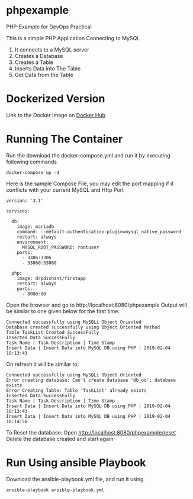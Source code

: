 # phpexample
PHP-Example for DevOps Practical

This is a simple PHP Application Connecting to MySQL
1. It connects to a MySQL server
2. Creates a Database
3. Creates a Table
4. Inserts Data into The Table
5. Get Data from the Table


# Dockerized Version
Link to the Docker Image on [Docker Hub](https://hub.docker.com/r/drpdishant/firstapp)

# Running The Container
Run the download the docker-compose.yml and run it by executing following commands
```
docker-compose up -d
```
Here is the sample Compose File, 
you may edit the port mapping if it conflicts with your current MySQL and Http Port

```
version: '3.1'

services:

  db:
    image: mariadb
    command: --default-authentication-plugin=mysql_native_password
    restart: always
    environment:
      MYSQL_ROOT_PASSWORD: rootuser
    ports:
      - 3306:3306
      - 33060:33060

  php:
    image: drpdishant/firstapp
    restart: always
    ports:
      - 8080:80
```
Open the browser and go to http://localhost:8080/phpexample
Output will be similar to one given below for the first time:
```
Connected successfully using MySQLi Object Oriented
Database created successfully using Object Oriented Method
Table TaskList Created SuccessFully
Inserted Data SuccessFully
Task Name | Task Description | Time Stamp 
Insert Data | Insert Data into MySQL DB using PHP | 2019-02-04 18:13:43

```
On refresh it will be similar to:
```
Connected successfully using MySQLi Object Oriented
Error creating database: Can't create database 'db_oo'; database exists
Error Creating Table: Table 'TaskList' already exists
Inserted Data SuccessFully
Task Name | Task Description | Time Stamp 
Insert Data | Insert Data into MySQL DB using PHP | 2019-02-04 18:13:43
Insert Data | Insert Data into MySQL DB using PHP | 2019-02-04 18:14:50
```

To Reset the database:
Open [http://localhost:8080/phpexample/reset](http://localhost:8080/phpexample/reset)
Delete the database created and start again

# Run Using ansible Playbook
Download the ansible-playbook.yml file, and run it using
```
ansible-playbook ansible-playbook.yml
```
